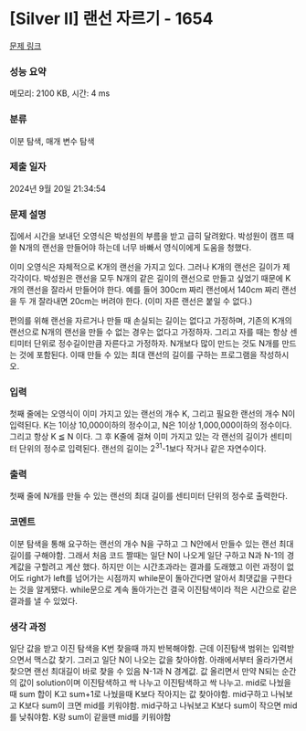 # [Silver II] 랜선 자르기 - 1654 

[문제 링크](https://www.acmicpc.net/problem/1654) 

### 성능 요약

메모리: 2100 KB, 시간: 4 ms

### 분류

이분 탐색, 매개 변수 탐색

### 제출 일자

2024년 9월 20일 21:34:54

### 문제 설명

<p>집에서 시간을 보내던 오영식은 박성원의 부름을 받고 급히 달려왔다. 박성원이 캠프 때 쓸 N개의 랜선을 만들어야 하는데 너무 바빠서 영식이에게 도움을 청했다.</p>

<p>이미 오영식은 자체적으로 K개의 랜선을 가지고 있다. 그러나 K개의 랜선은 길이가 제각각이다. 박성원은 랜선을 모두 N개의 같은 길이의 랜선으로 만들고 싶었기 때문에 K개의 랜선을 잘라서 만들어야 한다. 예를 들어 300cm 짜리 랜선에서 140cm 짜리 랜선을 두 개 잘라내면 20cm는 버려야 한다. (이미 자른 랜선은 붙일 수 없다.)</p>

<p>편의를 위해 랜선을 자르거나 만들 때 손실되는 길이는 없다고 가정하며, 기존의 K개의 랜선으로 N개의 랜선을 만들 수 없는 경우는 없다고 가정하자. 그리고 자를 때는 항상 센티미터 단위로 정수길이만큼 자른다고 가정하자. N개보다 많이 만드는 것도 N개를 만드는 것에 포함된다. 이때 만들 수 있는 최대 랜선의 길이를 구하는 프로그램을 작성하시오.</p>

### 입력 

 <p>첫째 줄에는 오영식이 이미 가지고 있는 랜선의 개수 K, 그리고 필요한 랜선의 개수 N이 입력된다. K는 1이상 10,000이하의 정수이고, N은 1이상 1,000,000이하의 정수이다. 그리고 항상 K ≦ N 이다. 그 후 K줄에 걸쳐 이미 가지고 있는 각 랜선의 길이가 센티미터 단위의 정수로 입력된다. 랜선의 길이는 2<sup>31</sup>-1보다 작거나 같은 자연수이다.</p>

### 출력 

 <p>첫째 줄에 N개를 만들 수 있는 랜선의 최대 길이를 센티미터 단위의 정수로 출력한다.</p>

### 코멘트

 <p>이분 탐색을 통해 요구하는 랜선의 개수 N을 구하고 그 N안에서 만들수 있는 랜선 최대 길이를 구해야함. 그래서 처음 코드 짤때는 일단 N이 나오게 일단 구하고 N과 N-1의 경계값을 구할려고 계산 했다. 하지만 이는 시간초과라는 결과를 도래했고 이런 과정이 없어도 right가 left를 넘어가는 시점까지 while문이 돌아간다면 알아서 최댓값을 구한다는 것을 알게됐다. while문으로 계속 돌아가는건 결국 이진탐색이라 적은 시간으로 같은 결과를 낼 수 있었다. </p>

### 생각 과정
일단 값을 받고 이진 탐색을 K번 찾을때 까지 반복해야함. 근데 이진탐색 범위는 입력받으면서 맥스값 찾기. 그러고 일단 N이 나오는 값을 찾아야함. 아래에서부터 올라가면서 찾으면 랜선 최대길이 바로 찾을 수 있음 N-1과 N 경계값. 값 올리면서 만약 N되는 순간의 값이 solution이며 이진탐색하고 싹 나누고 이진탐색하고 싹 나누고. mid로 나눴을때 sum 합이 K고 sum+1로 나눴을때 K보다 작아지는 값 찾아야함. mid구하고 나눠보고 K보다 sum이 크면 mid를 키워야함. mid구하고 나눠보고 K보다 sum이 작으면 mid를 낮춰야함. K랑 sum이 같을땐 mid를 키워야함 
